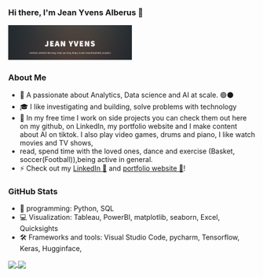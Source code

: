 ### Hi there, I'm Jean Yvens Alberus 👋

<img src='https://github.com/yvens94/yvens94/blob/main/Screenshot%202024-03-15%20120713.png' title='Yvens' width='50%' alt='My Intro' />

### About Me

- 🔭 A passionate about Analytics, Data science and AI at scale. 🟢⚫
- 🎓 I like investigating and building, solve problems with technology
- 🌱 In my free time I work on side projects you can check them out here on my github, on LinkedIn, my portfolio website and I make content about AI on tiktok. I also play video games, drums and piano, I like watch movies and TV shows,
-  read, spend time with the loved ones, dance and exercise (Basket, soccer(Football)),being active in general. 
- ⚡ Check out my <a href="https://www.linkedin.com/in/jean-yvens-alberus-986671169" target="_blank" rel="noreferrer noopener">LinkedIn 🔵</a> and <a href="https://yvens94.github.io/" target="_blank" rel="noreferrer noopener">portfolio website 🔴</a>!

### GitHub Stats

- 🦾 programming: Python, SQL
- 💻 Visualization: Tableau, PowerBI, matplotlib, seaborn, Excel, Quicksights
- 🛠 Frameworks and tools: Visual Studio Code, pycharm, Tensorflow, Keras, Hugginface, 

<a href="https://github.com/yvens94/yvens94">
  <img align="center" src="https://github-readme-stats.vercel.app/api/top-langs/?username=yvens94&hide=makefile,html,tex&title_color=ffffff&text_color=c9cacc&icon_color=2bbc8a&bg_color=1d1f21&langs_count=3" />
</a>

<a href="https://github.com/yvens94">
  <img align="center" src="https://github-readme-stats.vercel.app/api?username=yvens94&show_icons=true&line_height=27&count_private=true&title_color=ffffff&text_color=c9cacc&icon_color=2bbc8a&bg_color=1d1f21" />
</a> 

<!---
yvens94/yvens94 is a ✨ special ✨ repository because its `README.md` (this file) appears on your GitHub profile.
You can click the Preview link to take a look at your changes.
--->
